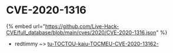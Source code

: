 # CVE-2020-1316
{% embed url="https://github.com/Live-Hack-CVE/full_database/blob/main/cves/2020/CVE-2020-1316.json" %}

* redtimmy ~> [tu-TOCTOU-kaiu-TOCMEU-CVE-2020-13162-](https://www.alice-snow.ru/2020/database/cve-2020-1316/tu-toctou-kaiu-tocmeu-cve-2020-13162--redtimmy)